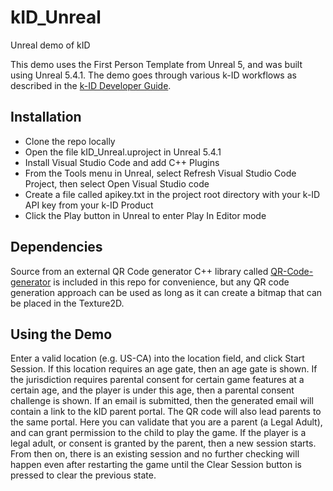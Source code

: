# kID_Unreal
 Unreal demo of kID


This demo uses the First Person Template from Unreal 5, and was built using Unreal 5.4.1.  The demo goes through various k-ID workflows as described in the [k-ID Developer Guide](https://docs.google.com/document/d/12J5mkFZvE8LC6aUsSwuxUvuONAsYrQ0aR1yPdJOXrPE/edit#heading=h.a4uiiic96g9p).  

## Installation
- Clone the repo locally
- Open the file kID_Unreal.uproject in Unreal 5.4.1
- Install Visual Studio Code and add C++ Plugins
- From the Tools menu in Unreal, select Refresh Visual Studio Code Project, then select Open Visual Studio code
- Create a file called apikey.txt in the project root directory with your k-ID API key from your k-ID Product
- Click the Play button in Unreal to enter Play In Editor mode

## Dependencies
Source from an external QR Code generator C++ library called [QR-Code-generator](https://github.com/nayuki/QR-Code-generator) is included in this repo for convenience, but any QR code generation approach can be used as long as it can create a bitmap that can be placed in the Texture2D.  

## Using the Demo
Enter a valid location (e.g. US-CA) into the location field, and click Start Session.  If this location requires an age gate, then an age gate is shown.  If the jurisdiction requires parental consent for certain game features at a certain age, and the player is under this age, then a parental consent challenge is shown.  If an email is submitted, then the generated email will contain a link to the kID parent portal.  The QR code will also lead parents to the same portal.  Here you can validate that you are a parent (a Legal Adult), and can grant permission to the child to play the game.  If the player is a legal adult, or consent is granted by the parent, then a new session starts.  From then on, there is an existing session and no further checking will happen even after restarting the game until the Clear Session button is pressed to clear the previous state.
